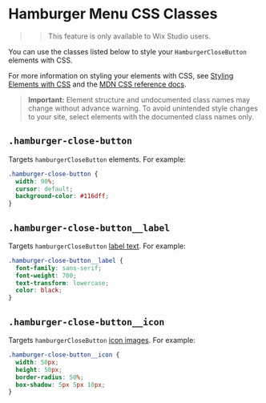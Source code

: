 <!-- This article was published using the Doc Push single-sourcing tool. Any changes to this article MUST be made in the source file. Find it at www.github.com/wix-private/velo-docs.-->

# Hamburger Menu CSS Classes

> > This feature is only available to Wix Studio users.

You can use the classes listed below
to style your `HamburgerCloseButton` elements with CSS.

For more information on styling your elements with CSS, see
[Styling Elements with CSS]($w/styling-elements-with-css) and the
[MDN CSS reference docs](https://developer.mozilla.org/en-US/docs/Learn/CSS).

<blockquote class="important">

__Important:__
Element structure and undocumented class names
may change without advance warning.
To avoid unintended style changes to your site,
select elements with the documented class names only.

</blockquote>

## `.hamburger-close-button`

Targets `hamburgerCloseButton` elements.
For example:

```css
.hamburger-close-button {
  width: 90%;
  cursor: default;
  background-color: #116dff;
}
```

## `.hamburger-close-button__label`

Targets `hamburgerCloseButton` [label text]($w/button/label).
For example:

```css
.hamburger-close-button__label {
  font-family: sans-serif;
  font-weight: 700;
  text-transform: lowercase;
  color: black;
}
```
## `.hamburger-close-button__icon`

Targets `hamburgerCloseButton` [icon images]($w/button/icon).
For example:

```css
.hamburger-close-button__icon {
  width: 50px;
  height: 50px;
  border-radius: 50%;
  box-shadow: 5px 5px 10px;
}